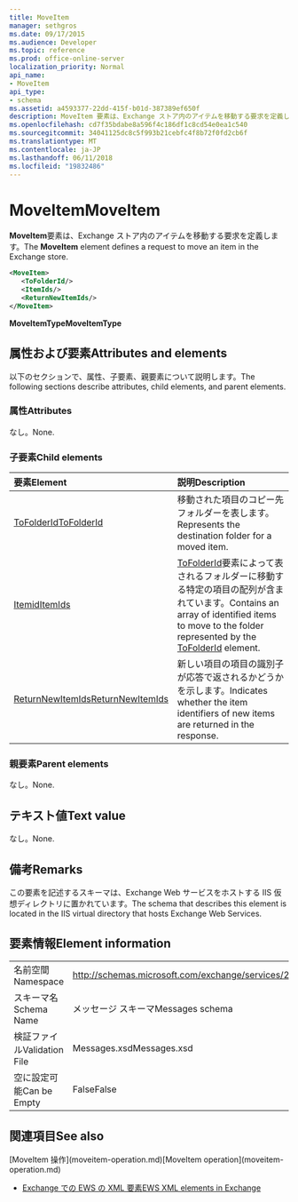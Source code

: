 ```yaml
---
title: MoveItem
manager: sethgros
ms.date: 09/17/2015
ms.audience: Developer
ms.topic: reference
ms.prod: office-online-server
localization_priority: Normal
api_name:
- MoveItem
api_type:
- schema
ms.assetid: a4593377-22dd-415f-b01d-387389ef650f
description: MoveItem 要素は、Exchange ストア内のアイテムを移動する要求を定義します。
ms.openlocfilehash: cd7f35bdabe8a596f4c186df1c8cd54e0ea1c540
ms.sourcegitcommit: 34041125dc8c5f993b21cebfc4f8b72f0fd2cb6f
ms.translationtype: MT
ms.contentlocale: ja-JP
ms.lasthandoff: 06/11/2018
ms.locfileid: "19832486"
---
```

# <a name="moveitem"></a><span data-ttu-id="dd3db-103">MoveItem</span><span class="sxs-lookup"><span data-stu-id="dd3db-103">MoveItem</span></span>

<span data-ttu-id="dd3db-104">**MoveItem**要素は、Exchange ストア内のアイテムを移動する要求を定義します。</span><span class="sxs-lookup"><span data-stu-id="dd3db-104">The **MoveItem** element defines a request to move an item in the Exchange store.</span></span> 
  
```XML
<MoveItem>
   <ToFolderId/>
   <ItemIds/>
   <ReturnNewItemIds/>
</MoveItem>
```

 <span data-ttu-id="dd3db-105">**MoveItemType**</span><span class="sxs-lookup"><span data-stu-id="dd3db-105">**MoveItemType**</span></span>
## <a name="attributes-and-elements"></a><span data-ttu-id="dd3db-106">属性および要素</span><span class="sxs-lookup"><span data-stu-id="dd3db-106">Attributes and elements</span></span>

<span data-ttu-id="dd3db-107">以下のセクションで、属性、子要素、親要素について説明します。</span><span class="sxs-lookup"><span data-stu-id="dd3db-107">The following sections describe attributes, child elements, and parent elements.</span></span>
  
### <a name="attributes"></a><span data-ttu-id="dd3db-108">属性</span><span class="sxs-lookup"><span data-stu-id="dd3db-108">Attributes</span></span>

<span data-ttu-id="dd3db-109">なし。</span><span class="sxs-lookup"><span data-stu-id="dd3db-109">None.</span></span>
  
### <a name="child-elements"></a><span data-ttu-id="dd3db-110">子要素</span><span class="sxs-lookup"><span data-stu-id="dd3db-110">Child elements</span></span>

|<span data-ttu-id="dd3db-111">**要素**</span><span class="sxs-lookup"><span data-stu-id="dd3db-111">**Element**</span></span>|<span data-ttu-id="dd3db-112">**説明**</span><span class="sxs-lookup"><span data-stu-id="dd3db-112">**Description**</span></span>|
|:-----|:-----|
|[<span data-ttu-id="dd3db-113">ToFolderId</span><span class="sxs-lookup"><span data-stu-id="dd3db-113">ToFolderId</span></span>](tofolderid.md) <br/> |<span data-ttu-id="dd3db-114">移動された項目のコピー先フォルダーを表します。</span><span class="sxs-lookup"><span data-stu-id="dd3db-114">Represents the destination folder for a moved item.</span></span>  <br/> |
|[<span data-ttu-id="dd3db-115">Itemid</span><span class="sxs-lookup"><span data-stu-id="dd3db-115">ItemIds</span></span>](itemids.md) <br/> |<span data-ttu-id="dd3db-116">[ToFolderId](tofolderid.md)要素によって表されるフォルダーに移動する特定の項目の配列が含まれています。</span><span class="sxs-lookup"><span data-stu-id="dd3db-116">Contains an array of identified items to move to the folder represented by the [ToFolderId](tofolderid.md) element.</span></span>  <br/> |
|[<span data-ttu-id="dd3db-117">ReturnNewItemIds</span><span class="sxs-lookup"><span data-stu-id="dd3db-117">ReturnNewItemIds</span></span>](returnnewitemids.md) <br/> |<span data-ttu-id="dd3db-118">新しい項目の項目の識別子が応答で返されるかどうかを示します。</span><span class="sxs-lookup"><span data-stu-id="dd3db-118">Indicates whether the item identifiers of new items are returned in the response.</span></span>  <br/> |
   
### <a name="parent-elements"></a><span data-ttu-id="dd3db-119">親要素</span><span class="sxs-lookup"><span data-stu-id="dd3db-119">Parent elements</span></span>

<span data-ttu-id="dd3db-120">なし。</span><span class="sxs-lookup"><span data-stu-id="dd3db-120">None.</span></span>
  
## <a name="text-value"></a><span data-ttu-id="dd3db-121">テキスト値</span><span class="sxs-lookup"><span data-stu-id="dd3db-121">Text value</span></span>

<span data-ttu-id="dd3db-122">なし。</span><span class="sxs-lookup"><span data-stu-id="dd3db-122">None.</span></span>
  
## <a name="remarks"></a><span data-ttu-id="dd3db-123">備考</span><span class="sxs-lookup"><span data-stu-id="dd3db-123">Remarks</span></span>

<span data-ttu-id="dd3db-124">この要素を記述するスキーマは、Exchange Web サービスをホストする IIS 仮想ディレクトリに置かれています。</span><span class="sxs-lookup"><span data-stu-id="dd3db-124">The schema that describes this element is located in the IIS virtual directory that hosts Exchange Web Services.</span></span>
  
## <a name="element-information"></a><span data-ttu-id="dd3db-125">要素情報</span><span class="sxs-lookup"><span data-stu-id="dd3db-125">Element information</span></span>

|||
|:-----|:-----|
|<span data-ttu-id="dd3db-126">名前空間</span><span class="sxs-lookup"><span data-stu-id="dd3db-126">Namespace</span></span>  <br/> |http://schemas.microsoft.com/exchange/services/2006/messages  <br/> |
|<span data-ttu-id="dd3db-127">スキーマ名</span><span class="sxs-lookup"><span data-stu-id="dd3db-127">Schema Name</span></span>  <br/> |<span data-ttu-id="dd3db-128">メッセージ スキーマ</span><span class="sxs-lookup"><span data-stu-id="dd3db-128">Messages schema</span></span>  <br/> |
|<span data-ttu-id="dd3db-129">検証ファイル</span><span class="sxs-lookup"><span data-stu-id="dd3db-129">Validation File</span></span>  <br/> |<span data-ttu-id="dd3db-130">Messages.xsd</span><span class="sxs-lookup"><span data-stu-id="dd3db-130">Messages.xsd</span></span>  <br/> |
|<span data-ttu-id="dd3db-131">空に設定可能</span><span class="sxs-lookup"><span data-stu-id="dd3db-131">Can be Empty</span></span>  <br/> |<span data-ttu-id="dd3db-132">False</span><span class="sxs-lookup"><span data-stu-id="dd3db-132">False</span></span>  <br/> |
   
## <a name="see-also"></a><span data-ttu-id="dd3db-133">関連項目</span><span class="sxs-lookup"><span data-stu-id="dd3db-133">See also</span></span>



<span data-ttu-id="dd3db-134">
  [MoveItem 操作](moveitem-operation.md)</span><span class="sxs-lookup"><span data-stu-id="dd3db-134">[MoveItem operation](moveitem-operation.md)</span></span>


- [<span data-ttu-id="dd3db-135">Exchange での EWS の XML 要素</span><span class="sxs-lookup"><span data-stu-id="dd3db-135">EWS XML elements in Exchange</span></span>](ews-xml-elements-in-exchange.md)


